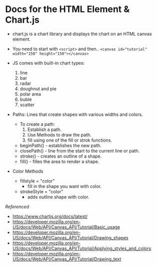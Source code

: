 # Docs for the HTML <canvas> Element & Chart.js

- chart.js is a chart library and displays the chart on an HTML canvas element. 
- You need to start with ```<script>``` and then..
```<canvas id="tutorial" width="150" height="150"></canvas>```

- JS comes with built-in chart types:
  1. line
  2. bar
  3. radar
  4. doughnut and pie
  5. polar area
  6. buble
  7. scatter

- Paths: Lines that create shapes with various widths and colors.
  - To create a path:
    1. Establish a path.
    2. Use Methods to draw the path.
    3. fill using one of the fill or strok functions.
  - beginPath() - establishes the new path.
  - closePath() - line from the start to the current line or path.
  - stroke() - creates an outline of a shape.
  - fill() - filles the area to render a shape.

- Color Methods
  - fillstyle = "color" 
    - fill in the shape you want with color.
  - strokeStyle = "color" 
    - adds outline shape with color.

*Referenced*
- https://www.chartjs.org/docs/latest/
- https://developer.mozilla.org/en-US/docs/Web/API/Canvas_API/Tutorial/Basic_usage
- https://developer.mozilla.org/en-US/docs/Web/API/Canvas_API/Tutorial/Drawing_shapes
- https://developer.mozilla.org/en-US/docs/Web/API/Canvas_API/Tutorial/Applying_styles_and_colors
- https://developer.mozilla.org/en-US/docs/Web/API/Canvas_API/Tutorial/Drawing_text
